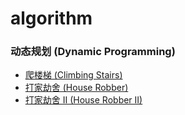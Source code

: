 # algorithm

### 动态规划 (Dynamic Programming)

- [爬楼梯 (Climbing Stairs)](Dynamic%20Programming/ClimbingStairs.md)
- [打家劫舍 (House Robber)](Dynamic%20Programming/HouseRobber.md)
- [打家劫舍 II (House Robber II)](Dynamic%20Programming/HouseRobber2.md)

